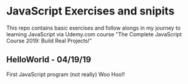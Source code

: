 # JavaScript Exercises and snipits
This repo contains basic exercises and follow alongs in my journey to learning JavaScript via Udemy.com course "The Complete JavaScript Course 2019: Build Real Projects!"

## HelloWorld - 04/19/19
First JavaScript program (not really)  Woo Hoo!!

